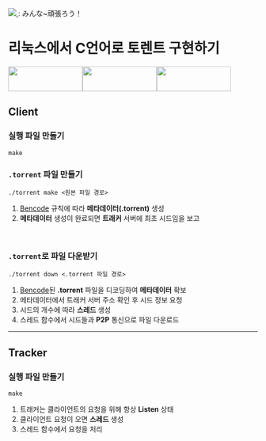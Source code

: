 <a href="https://github.com/Jeong-Je/torrent-clone/graphs/contributors">
  <img src="https://contrib.rocks/image?repo=Jeong-Je/torrent-clone" />
</a>
: みんな~頑張ろう！

# 리눅스에서 C언어로 토렌트 구현하기
<div style="display: flex;">
  <img src="https://img.shields.io/badge/Linux-FFE005?style=flat&logo=Linux&logoColor=black" width="150" height="50" />
  <img src="https://img.shields.io/badge/C-00599C?style=flat&logo=C&logoColor=white" width="150" height="50" />
  <img src="https://img.shields.io/badge/BitTorrent-6C47FF?style=flat&logo=BitTorrent&logoColor=white" width="150" height="50" />
</div>



## Client
### 실행 파일 만들기
```
make
```
### `.torrent` 파일 만들기
```
./torrent make <원본 파일 경로>
```
1. [Bencode](https://en.wikipedia.org/wiki/Bencode) 규칙에 따라 **메타데이터(.torrent)** 생성
2. **메타데이터** 생성이 완료되면 **트래커** 서버에 최초 시드임을 보고
<br />

### `.torrent`로 파일 다운받기
```
./torrent down <.torrent 파일 경로>
```
1. [Bencode](https://en.wikipedia.org/wiki/Bencode)된 **.torrent** 파일을 디코딩하여 **메타데이터** 확보
2. 메타데이터에서 트래커 서버 주소 확인 후 시드 정보 요청
3. 시드의 개수에 따라 **스레드** 생성
4. 스레드 함수에서 시드들과 **P2P** 통신으로 파일 다운로드
***
## Tracker

### 실행 파일 만들기
```
make
```
1. 트래커는 클라이언트의 요청을 위해 항상 **Listen** 상태
2. 클라이언트 요청이 오면 **스레드** 생성
3. 스레드 함수에서 요청을 처리

